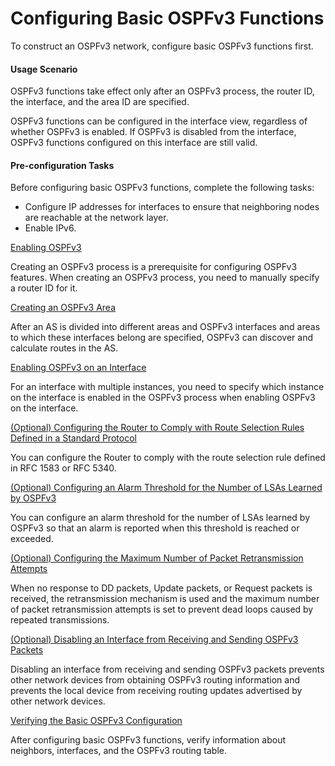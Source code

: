 Configuring Basic OSPFv3 Functions
==================================

To construct an OSPFv3 network, configure basic OSPFv3 functions first.

#### Usage Scenario

OSPFv3 functions take effect only after an OSPFv3 process, the router ID, the interface, and the area ID are specified.

OSPFv3 functions can be configured in the interface view, regardless of whether OSPFv3 is enabled. If OSPFv3 is disabled from the interface, OSPFv3 functions configured on this interface are still valid.


#### Pre-configuration Tasks

Before configuring basic OSPFv3 functions, complete the following tasks:

* Configure IP addresses for interfaces to ensure that neighboring nodes are reachable at the network layer.
* Enable IPv6.


[Enabling OSPFv3](../../../../software/nev8r10_vrpv8r16/user/vrp/dc_vrp_ospfv3_cfg_2004.html)

Creating an OSPFv3 process is a prerequisite for configuring OSPFv3 features. When creating an OSPFv3 process, you need to manually specify a router ID for it.

[Creating an OSPFv3 Area](../../../../software/nev8r10_vrpv8r16/user/vrp/dc_vrp_ospfv3_cfg_2006.html)

After an AS is divided into different areas and OSPFv3 interfaces and areas to which these interfaces belong are specified, OSPFv3 can discover and calculate routes in the AS.

[Enabling OSPFv3 on an Interface](../../../../software/nev8r10_vrpv8r16/user/vrp/dc_vrp_ospfv3_cfg_2005.html)

For an interface with multiple instances, you need to specify which instance on the interface is enabled in the OSPFv3 process when enabling OSPFv3 on the interface.

[(Optional) Configuring the Router to Comply with Route Selection Rules Defined in a Standard Protocol](../../../../software/nev8r10_vrpv8r16/user/vrp/dc_vrp_ospfv3_cfg_2101.html)

You can configure the Router to comply with the route selection rule defined in RFC 1583 or RFC 5340.

[(Optional) Configuring an Alarm Threshold for the Number of LSAs Learned by OSPFv3](../../../../software/nev8r10_vrpv8r16/user/vrp/dc_vrp_ospfv3_cfg_3002.html)

You can configure an alarm threshold for the number of LSAs learned by OSPFv3 so that an alarm is reported when this threshold is reached or exceeded.

[(Optional) Configuring the Maximum Number of Packet Retransmission Attempts](../../../../software/nev8r10_vrpv8r16/user/vrp/dc_vrp_ospfv3_cfg_2098.html)

When no response to DD packets, Update packets, or Request packets is received, the retransmission mechanism is used and the maximum number of packet retransmission attempts is set to prevent dead loops caused by repeated transmissions.

[(Optional) Disabling an Interface from Receiving and Sending OSPFv3 Packets](../../../../software/nev8r10_vrpv8r16/user/vrp/dc_vrp_ospfv3_cfg_2085.html)

Disabling an interface from receiving and sending OSPFv3 packets prevents other network devices from obtaining OSPFv3 routing information and prevents the local device from receiving routing updates advertised by other network devices.

[Verifying the Basic OSPFv3 Configuration](../../../../software/nev8r10_vrpv8r16/user/vrp/dc_vrp_ospfv3_cfg_2007.html)

After configuring basic OSPFv3 functions, verify information about neighbors, interfaces, and the OSPFv3 routing table.